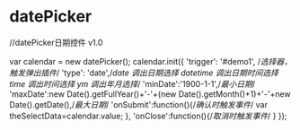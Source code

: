 # datePicker
//datePicker日期控件 v1.0

var calendar = new datePicker();
calendar.init({
    'trigger': '#demo1', /*选择器，触发弹出插件*/
    'type': 'date',/*date 调出日期选择 datetime 调出日期时间选择 time 调出时间选择 ym 调出年月选择*/
    'minDate':'1900-1-1',/*最小日期*/
    'maxDate':new Date().getFullYear()+'-'+(new Date().getMonth()+1)+'-'+new Date().getDate(),/*最大日期*/
    'onSubmit':function(){/*确认时触发事件*/
        var theSelectData=calendar.value;
    },
    'onClose':function(){/*取消时触发事件*/
    }
});
